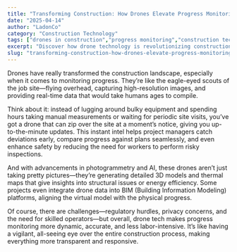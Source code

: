 ```yaml
---
title: "Transforming Construction: How Drones Elevate Progress Monitoring in the Philippines"
date: "2025-04-14"
author: "LadonCo"
category: "Construction Technology"
tags: ["drones in construction","progress monitoring","construction technology","BIM","Philippines","AI in construction"]
excerpt: "Discover how drone technology is revolutionizing construction sites in the Philippines by providing real-time data, improving safety, and enhancing project accuracy through advanced imaging and AI integration."
slug: "transforming-construction-how-drones-elevate-progress-monitoring-in-the-philippines"
---
```


Drones have really transformed the construction landscape, especially when it comes to monitoring progress. They’re like the eagle-eyed scouts of the job site—flying overhead, capturing high-resolution images, and providing real-time data that would take humans ages to compile.

Think about it: instead of lugging around bulky equipment and spending hours taking manual measurements or waiting for periodic site visits, you’ve got a drone that can zip over the site at a moment’s notice, giving you up-to-the-minute updates. This instant intel helps project managers catch deviations early, compare progress against plans seamlessly, and even enhance safety by reducing the need for workers to perform risky inspections.

And with advancements in photogrammetry and AI, these drones aren’t just taking pretty pictures—they’re generating detailed 3D models and thermal maps that give insights into structural issues or energy efficiency. Some projects even integrate drone data into BIM (Building Information Modeling) platforms, aligning the virtual model with the physical progress.

Of course, there are challenges—regulatory hurdles, privacy concerns, and the need for skilled operators—but overall, drone tech makes progress monitoring more dynamic, accurate, and less labor-intensive. It’s like having a vigilant, all-seeing eye over the entire construction process, making everything more transparent and responsive.